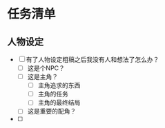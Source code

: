 # 任务清单

## 人物设定

- [ ] 有了人物设定粗稿之后我没有人和想法了怎么办？
    - [ ] 这是个NPC？
    - [ ] 这是主角？
        - [ ] 主角追求的东西
        - [ ] 主角的任务
        - [ ] 主角的最终结局
    - [ ] 这是重要的配角？
- [ ] 

